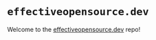 # `effectiveopensource.dev`

Welcome to the [effectiveopensource.dev](https://effectiveopensource.dev/) repo!
